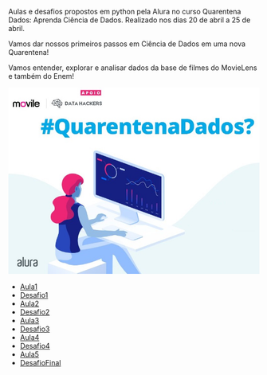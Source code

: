 Aulas e desafios propostos em python pela Alura no curso Quarentena Dados: Aprenda Ciência de Dados. Realizado nos dias 20 de abril a 25 de abril.

Vamos dar nossos primeiros passos em Ciência de Dados em uma nova Quarentena!

Vamos entender, explorar e analisar dados da base de filmes do MovieLens e também do Enem!

<p align="center">
  <img src="https://raw.githubusercontent.com/nicolegold/QuarantenaDadosAlura/master/EV1AxoyWkAEAAkZ.jpg" >
</p>

* [Aula1](https://github.com/nicolegold/QuarantenaDadosAlura/blob/master/QuarentenaDados_aula01.ipynb)
* [Desafio1](https://github.com/nicolegold/QuarantenaDadosAlura/blob/master/Desafios_aula_01.ipynb)
* [Aula2](https://github.com/nicolegold/QuarantenaDadosAlura/blob/master/QuarentenaDados_aula02.ipynb)
* [Desafio2](https://github.com/nicolegold/QuarantenaDadosAlura/blob/master/Desafio_aula02.ipynb)
* [Aula3](https://github.com/nicolegold/QuarantenaDadosAlura/blob/master/QuarentenaDados_aula03.ipynb)
* [Desafio3](https://github.com/nicolegold/QuarantenaDadosAlura/blob/master/Desafios_aula03.ipynb)
* [Aula4](https://github.com/nicolegold/QuarantenaDadosAlura/blob/master/QuarentenaDados_Aula04.ipynb)
* [Desafio4](https://github.com/nicolegold/QuarantenaDadosAlura/blob/master/Desafio_aula04.ipynb)
* [Aula5](https://github.com/nicolegold/QuarantenaDadosAlura/blob/master/QuarentenaDados_Aula05.ipynb)
* [DesafioFinal](https://github.com/nicolegold/QuarantenaDadosAlura/blob/master/QuarentenaDados_Desafio_Final.ipynb)
